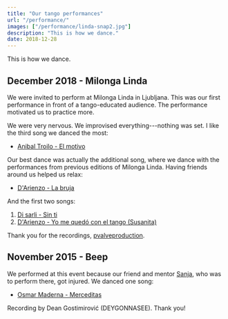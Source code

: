 ```yaml
---
title: "Our tango performances"
url: "/performance/"
images: ["/performance/linda-snap2.jpg"]
description: "This is how we dance."
date: 2018-12-28
---
```


This is how we dance.

December 2018 - Milonga Linda
-----------------------------

We were invited to perform at Milonga Linda in Ljubljana. This was our 
first performance in front of a tango-educated audience. The performance 
motivated us to practice more.

We were very nervous. We improvised everything---nothing was set.
I like the third song we danced the most:

- [Anibal Troilo - El motivo](https://www.youtube.com/watch?v=uTiSXGaSoFA)

Our best dance was actually the additional song, where we dance with 
the performances from previous editions of Milonga Linda. Having friends
around us helped us relax:

- [D'Arienzo - La bruja](https://www.youtube.com/watch?v=hplTKYWMUGM)

And the first two songs:

1. [Di sarli - Sin ti](https://www.youtube.com/watch?v=zza6tXbAWTM)
2. [D'Arienzo - Yo me quedó con el tango (Susanita)](https://www.youtube.com/watch?v=x9pg61kJmo0)

Thank you for the recordings, [pvalveproduction](https://www.youtube.com/channel/UCMHaB39BwcwYifcjEYbW85Q).

November 2015 - Beep
--------------------

We performed at this event because our friend
and mentor [Sanja](http://sanjasana.si), who was to perform there, got injured. We danced one song:

-  [Osmar Maderna - Merceditas](https://www.youtube.com/watch?v=CKgJ2IS53Ng)

Recording by Dean Gostimirović (DEYGONNASEE). Thank you!